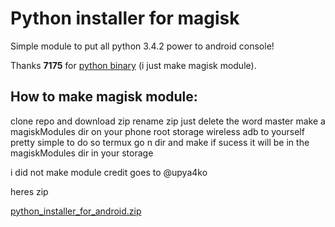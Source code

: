 # Python installer for magisk

Simple module to put all python 3.4.2 power to android console!

Thanks **7175** for [python binary](https://dl.xda-cdn.com/3/0/6/4/4/2/0/python3.4.2_noedify_installer.zip?key=J9QDIO1eV-xKg59TK_U4dA&ts=1596144425) (i just make magisk module).

## How to make magisk module: 
clone repo and download zip rename zip just delete the word master
make a magiskModules dir on your phone root storage
wireless adb to yourself pretty simple to do so
termux go n dir and make if sucess it will be in the magiskModules dir in your storage

i did not make module credit goes to @upya4ko

heres zip

[python_installer_for_android.zip](https://github.com/user-attachments/files/17792403/python_installer_for_android.zip)
